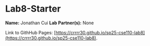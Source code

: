 # Lab8-Starter

**Name:** Jonathan Cui
**Lab Partner(s):** None

Link to GithHub Pages: [https://crrrr30.github.io/sp25-cse110-lab8](https://crrrr30.github.io/sp25-cse110-lab8).
